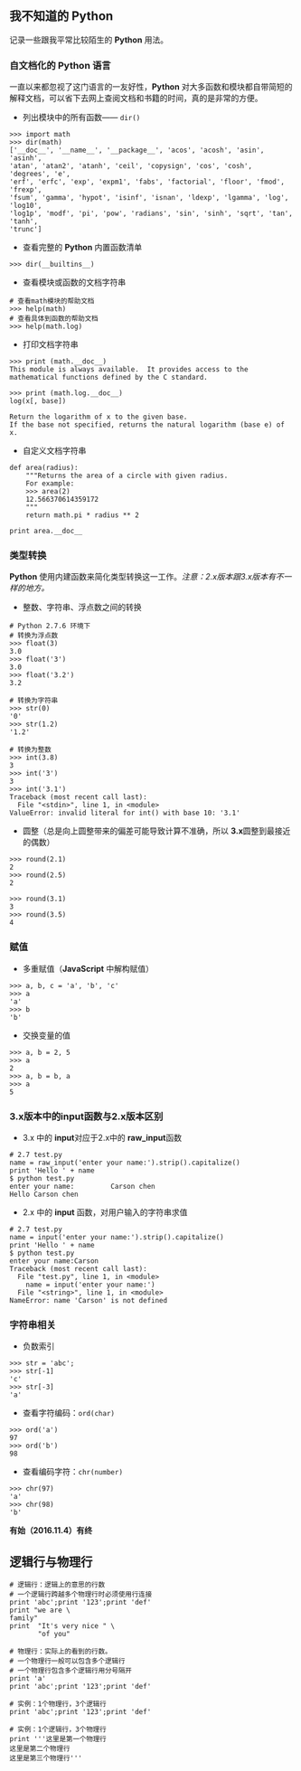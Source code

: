 
## 我不知道的 **Python**

记录一些跟我平常比较陌生的 **Python** 用法。

### 自文档化的 **Python** 语言

一直以来都忽视了这门语言的一友好性，**Python** 对大多函数和模块都自带简短的解释文档，可以省下去网上查阅文档和书籍的时间，真的是非常的方便。

- 列出模块中的所有函数—— `dir()`

```
>>> import math
>>> dir(math)
['__doc__', '__name__', '__package__', 'acos', 'acosh', 'asin', 'asinh', 
'atan', 'atan2', 'atanh', 'ceil', 'copysign', 'cos', 'cosh', 'degrees', 'e', 
'erf', 'erfc', 'exp', 'expm1', 'fabs', 'factorial', 'floor', 'fmod', 'frexp', 
'fsum', 'gamma', 'hypot', 'isinf', 'isnan', 'ldexp', 'lgamma', 'log', 'log10', 
'log1p', 'modf', 'pi', 'pow', 'radians', 'sin', 'sinh', 'sqrt', 'tan', 'tanh', 
'trunc']
```

- 查看完整的 **Python** 内置函数清单

`>>> dir(__builtins__)`

- 查看模块或函数的文档字符串

```
# 查看math模块的帮助文档
>>> help(math)
# 查看具体到函数的帮助文档
>>> help(math.log)
```

- 打印文档字符串

```
>>> print (math.__doc__)
This module is always available.  It provides access to the
mathematical functions defined by the C standard.

>>> print (math.log.__doc__)
log(x[, base])

Return the logarithm of x to the given base.
If the base not specified, returns the natural logarithm (base e) of x.
```

- 自定义文档字符串

```
def area(radius):
    """Returns the area of a circle with given radius.
    For example:
    >>> area(2)
    12.566370614359172
    """
    return math.pi * radius ** 2

print area.__doc__
```

### 类型转换

**Python** 使用内建函数来简化类型转换这一工作。*注意：2.x版本跟3.x版本有不一样的地方。*

- 整数、字符串、浮点数之间的转换

```
# Python 2.7.6 环境下
# 转换为浮点数
>>> float(3)
3.0
>>> float('3')
3.0
>>> float('3.2')
3.2

# 转换为字符串
>>> str(0)
'0'
>>> str(1.2)
'1.2'

# 转换为整数
>>> int(3.8)
3
>>> int('3')
3
>>> int('3.1')
Traceback (most recent call last):
  File "<stdin>", line 1, in <module>
ValueError: invalid literal for int() with base 10: '3.1'
```

- 圆整（总是向上圆整带来的偏差可能导致计算不准确，所以 **3.x**圆整到最接近的偶数）

```
>>> round(2.1)
2
>>> round(2.5)
2

>>> round(3.1)
3
>>> round(3.5)
4
```


### 赋值

- 多重赋值（**JavaScript** 中解构赋值）

```
>>> a, b, c = 'a', 'b', 'c'
>>> a
'a'
>>> b
'b'
```

- 交换变量的值

```
>>> a, b = 2, 5
>>> a
2
>>> a, b = b, a
>>> a
5
```

### 3.x版本中的input函数与2.x版本区别

- 3.x 中的 **input**对应于2.x中的 **raw_input**函数

```
# 2.7 test.py
name = raw_input('enter your name:').strip().capitalize()
print 'Hello ' + name
$ python test.py
enter your name:         Carson chen
Hello Carson chen
```

- 2.x 中的 **input** 函数，对用户输入的字符串求值

```
# 2.7 test.py
name = input('enter your name:').strip().capitalize()
print 'Hello ' + name
$ python test.py
enter your name:Carson
Traceback (most recent call last):
  File "test.py", line 1, in <module>
    name = input('enter your name:')
  File "<string>", line 1, in <module>
NameError: name 'Carson' is not defined
```


### 字符串相关

- 负数索引

```
>>> str = 'abc';
>>> str[-1]
'c'
>>> str[-3]
'a'
```

- 查看字符编码：`ord(char)`

```
>>> ord('a')
97
>>> ord('b')
98
```

- 查看编码字符：`chr(number)`

```
>>> chr(97)
'a'
>>> chr(98)
'b'
```

**有始（2016.11.4）有终**

## 逻辑行与物理行

```
# 逻辑行：逻辑上的意思的行数
# 一个逻辑行跨越多个物理行时必须使用行连接
print 'abc';print '123';print 'def'
print "we are \
family"
print  "It's very nice " \
       "of you"

# 物理行：实际上的看到的行数。
# 一个物理行一般可以包含多个逻辑行
# 一个物理行包含多个逻辑行用分号隔开
print 'a'
print 'abc';print '123';print 'def'

# 实例：1个物理行，3个逻辑行
print 'abc';print '123';print 'def'

# 实例：1个逻辑行，3个物理行
print '''这里是第一个物理行
这里是第二个物理行
这里是第三个物理行'''

```
